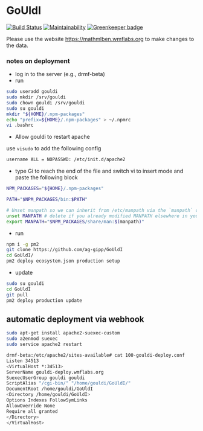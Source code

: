 # GoUldI

[![Build Status](https://travis-ci.org/ag-gipp/MathMLben.svg?branch=master)](https://travis-ci.org/ag-gipp/MathMLben)
[![Maintainability](https://api.codeclimate.com/v1/badges/d9f3590d68a5a6f9ab7d/maintainability)](https://codeclimate.com/github/ag-gipp/MathMLben/maintainability) [![Greenkeeper badge](https://badges.greenkeeper.io/ag-gipp/MathMLben.svg)](https://greenkeeper.io/)

Please use the website https://mathmlben.wmflabs.org to make changes to the data.

### notes on deployment

* log in to the server (e.g., drmf-beta)
* run
```bash
sudo useradd gouldi
sudo mkdir /srv/gouldi
sudo chown gouldi /srv/gouldi
sudo su gouldi
mkdir "${HOME}/.npm-packages"
echo "prefix=${HOME}/.npm-packages" > ~/.npmrc
vi .bashrc
```
* Allow gouldi to restart apache

use  `visudo` to add the following config
```bash
username ALL = NOPASSWD: /etc/init.d/apache2 
```
* type Gi to reach the end of the file and switch vi to insert mode and paste the following block
```bash
NPM_PACKAGES="${HOME}/.npm-packages"

PATH="$NPM_PACKAGES/bin:$PATH"

# Unset manpath so we can inherit from /etc/manpath via the `manpath` command
unset MANPATH # delete if you already modified MANPATH elsewhere in your config
export MANPATH="$NPM_PACKAGES/share/man:$(manpath)"
```
* run
```bash
npm i -g pm2
git clone https://github.com/ag-gipp/GoUldI
cd GoUldI/
pm2 deploy ecosystem.json production setup
```
* update
```bash
sudo su gouldi
cd GoUldI
git pull
pm2 deploy production update
```

## automatic deployment via webhook

```bash
sudo apt-get install apache2-suexec-custom
sudo a2enmod suexec
sudo service apache2 restart

drmf-beta:/etc/apache2/sites-available# cat 100-gouldi-deploy.conf 
Listen 34513 
<VirtualHost *:34513>
ServerName gouldi-deploy.wmflabs.org 
SuexecUserGroup gouldi gouldi
ScriptAlias "/cgi-bin/" "/home/gouldi/GoUldI/"
DocumentRoot /home/gouldi/GoUldI
<Directory /home/gouldi/GoUldI>
Options Indexes FollowSymLinks
AllowOverride None
Require all granted
</Directory>
</VirtualHost>
```

